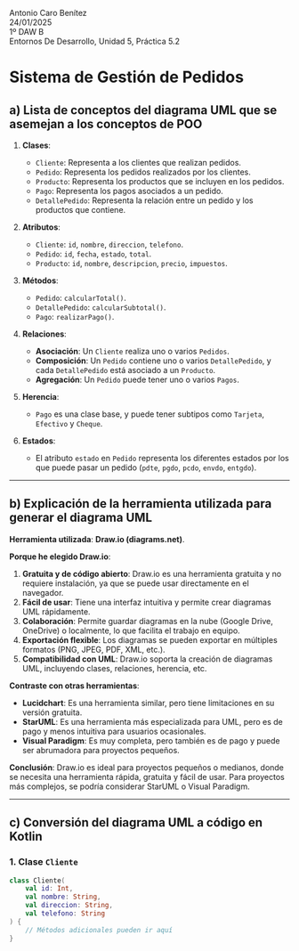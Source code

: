 Antonio Caro Benítez  
24/01/2025  
1º DAW B  
Entornos De Desarrollo, Unidad 5, Práctica 5.2

# Sistema de Gestión de Pedidos

## a) Lista de conceptos del diagrama UML que se asemejan a los conceptos de POO

1. **Clases**:
   - `Cliente`: Representa a los clientes que realizan pedidos.
   - `Pedido`: Representa los pedidos realizados por los clientes.
   - `Producto`: Representa los productos que se incluyen en los pedidos.
   - `Pago`: Representa los pagos asociados a un pedido.
   - `DetallePedido`: Representa la relación entre un pedido y los productos que contiene.

2. **Atributos**:
   - `Cliente`: `id`, `nombre`, `direccion`, `telefono`.
   - `Pedido`: `id`, `fecha`, `estado`, `total`.
   - `Producto`: `id`, `nombre`, `descripcion`, `precio`, `impuestos`.

4. **Métodos**:
   - `Pedido`: `calcularTotal()`.
   - `DetallePedido`: `calcularSubtotal()`.
   - `Pago`: `realizarPago()`.

6. **Relaciones**:
   - **Asociación**: Un `Cliente` realiza uno o varios `Pedidos`.
   - **Composición**: Un `Pedido` contiene uno o varios `DetallePedido`, y cada `DetallePedido` está asociado a un `Producto`.
   - **Agregación**: Un `Pedido` puede tener uno o varios `Pagos`.

7. **Herencia**:
   - `Pago` es una clase base, y puede tener subtipos como `Tarjeta`, `Efectivo` y `Cheque`.

8. **Estados**:
   - El atributo `estado` en `Pedido` representa los diferentes estados por los que puede pasar un pedido (`pdte`, `pgdo`, `pcdo`, `envdo`, `entgdo`).

---

## b) Explicación de la herramienta utilizada para generar el diagrama UML

**Herramienta utilizada**: **Draw.io (diagrams.net)**.

**Porque he elegido Draw.io**:
1. **Gratuita y de código abierto**: Draw.io es una herramienta gratuita y no requiere instalación, ya que se puede usar directamente en el navegador.
2. **Fácil de usar**: Tiene una interfaz intuitiva y permite crear diagramas UML rápidamente.
3. **Colaboración**: Permite guardar diagramas en la nube (Google Drive, OneDrive) o localmente, lo que facilita el trabajo en equipo.
4. **Exportación flexible**: Los diagramas se pueden exportar en múltiples formatos (PNG, JPEG, PDF, XML, etc.).
5. **Compatibilidad con UML**: Draw.io soporta la creación de diagramas UML, incluyendo clases, relaciones, herencia, etc.

**Contraste con otras herramientas**:
- **Lucidchart**: Es una herramienta similar, pero tiene limitaciones en su versión gratuita.
- **StarUML**: Es una herramienta más especializada para UML, pero es de pago y menos intuitiva para usuarios ocasionales.
- **Visual Paradigm**: Es muy completa, pero también es de pago y puede ser abrumadora para proyectos pequeños.

**Conclusión**: Draw.io es ideal para proyectos pequeños o medianos, donde se necesita una herramienta rápida, gratuita y fácil de usar. Para proyectos más complejos, se podría considerar StarUML o Visual Paradigm.

---

## c) Conversión del diagrama UML a código en Kotlin

### 1. Clase `Cliente`
```kotlin
class Cliente(
    val id: Int,
    val nombre: String,
    val direccion: String,
    val telefono: String
) {
    // Métodos adicionales pueden ir aquí
}
